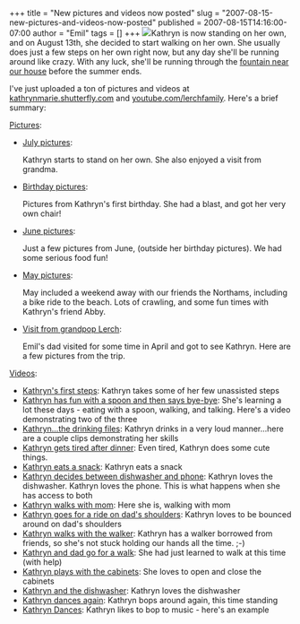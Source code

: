 +++
title = "New pictures and videos now posted"
slug = "2007-08-15-new-pictures-and-videos-now-posted"
published = 2007-08-15T14:16:00-07:00
author = "Emil"
tags = []
+++
[![](../images/thumbnails/2007-08-15-new-pictures-and-videos-now-posted-img_2553.jpg)](../images/2007-08-15-new-pictures-and-videos-now-posted-img_2553.jpg)Kathryn
is now standing on her own, and on August 13th, she decided to start
walking on her own. She usually does just a few steps on her own right
now, but any day she'll be running around like crazy. With any luck,
she'll be running through the [fountain near our
house](http://maps.live.com/default.aspx?v=2&cp=rks3nv4rx8p6&style=o&lvl=2&amp;amp;tilt=-90&dir=0&alt=-1000&scene=5564566&sp=Point.rktk3c4rxjk6_6068%20NW%20Calypso%20Ter%2C%20Portland%2C%20OR%2097229-1554%2C%20United%20States___%7EPoint.rks4qp4rx8kq_Fountain%20near%20our%20house___&encType=1)
before the summer ends.  
  
I've just uploaded a ton of pictures and videos at
[kathrynmarie.shutterfly.com](http://www.youtube.com/lerchfamily) and
[youtube.com/lerchfamily](http://www.youtube.com/lerchfamily). Here's a
brief summary:  
  
[Pictures](http://kathrynmarie.shutterfly.com/):  

-   [July
    pictures](http://kathrynmarie.shutterfly.com/action/pictures?a=67b0de21b353ea84c4e3):  
      
    Kathryn starts to stand on her own. She also enjoyed a visit from
    grandma.  
      

-   [Birthday
    pictures](http://kathrynmarie.shutterfly.com/action/pictures?a=67b0de21b353ea8d45da):  

    Pictures from Kathryn's first birthday. She had a blast, and got her
    very own chair!  

-   [June
    pictures](http://kathrynmarie.shutterfly.com/action/pictures?a=67b0de21b353eaf4c493):  

    Just a few pictures from June, (outside her birthday pictures). We
    had some serious food fun!

-   [May
    pictures](http://kathrynmarie.shutterfly.com/action/pictures?a=67b0de21b353eafb45ac):  
      
    May included a weekend away with our friends the Northams, including
    a bike ride to the beach. Lots of crawling, and some fun times with
    Kathryn's friend Abby.  
      

-   [Visit from grandpop
    Lerch](http://kathrynmarie.shutterfly.com/action/pictures?a=67b0de21b353e403c463):  
      
    Emil's dad visited for some time in April and got to see Kathryn.
    Here are a few pictures from the trip.

[Videos](http://www.youtube.com/lerchfamily):  

-   [Kathryn's first steps](http://www.youtube.com/watch?v=SV3nu3-CxZE):
    Kathryn takes some of her few unassisted steps  
-   [Kathryn has fun with a spoon and then says
    bye-bye](http://www.youtube.com/watch?v=c_JlEV6nihY): She's learning
    a lot these days - eating with a spoon, walking, and talking. Here's
    a video demonstrating two of the three  
-   [Kathryn...the drinking
    files](http://www.youtube.com/watch?v=5pcxxdwuJLM): <span
    id="BeginvidDesc5pcxxdwuJLM"> Kathryn drinks in a very loud
    manner...here are a couple clips demonstrating her skills</span>
-   [Kathryn gets tired after
    dinner](http://www.youtube.com/watch?v=TLKI16AsJio): <span
    id="BeginvidDescTLKI16AsJio"> Even tired, Kathryn does some cute
    things.</span>
-   [Kathryn eats a snack](http://www.youtube.com/watch?v=UjS4qhlRcO0):
    Kathryn eats a snack  
-   [Kathryn decides between dishwasher and
    phone](http://www.youtube.com/watch?v=m7odaMRMJdE): <span
    id="BeginvidDescm7odaMRMJdE"> Kathryn loves the dishwasher. Kathryn
    loves the phone. This is what happens when she has access to
    both</span>
-   [Kathryn walks with
    mom](http://www.youtube.com/watch?v=6p-g8rCAsc0): Here she is,
    walking with mom  
-   [Kathryn goes for a ride on dad's
    shoulders](http://www.youtube.com/watch?v=ccCuKNUMrSU): <span
    id="BeginvidDescccCuKNUMrSU"> Kathryn loves to be bounced around on
    dad's shoulders</span>
-   [Kathryn walks with the
    walker](http://www.youtube.com/watch?v=ed82vGOcH4k): Kathryn has a
    walker borrowed from friends, so she's not stuck holding our hands
    all the time. ;-)  
-   [Kathryn and dad go for a
    walk](http://www.youtube.com/watch?v=lRfn9lEqQ7c): She had just
    learned to walk at this time (with help)  
-   [Kathryn plays with the
    cabinets](http://www.youtube.com/watch?v=YkEst-6z2Rw): She loves to
    <span id="BeginvidDescYkEst6z2Rw">open and close the cabinets</span>
-   [Kathryn and the
    dishwasher](http://www.youtube.com/watch?v=kQD9nV7QqY8): <span
    id="BeginvidDesckQD9nV7QqY8"> Kathryn loves the dishwasher</span>
-   [Kathryn dances again](http://www.youtube.com/watch?v=xPI8ChTLiUM):
    <span id="BeginvidDescxPI8ChTLiUM"> Kathryn bops around again, this
    time standing</span>
-   [Kathryn Dances](http://www.youtube.com/watch?v=G399MwUeVuI): <span
    id="BeginvidDescG399MwUeVuI"> Kathryn likes to bop to music - here's
    an example</span>

